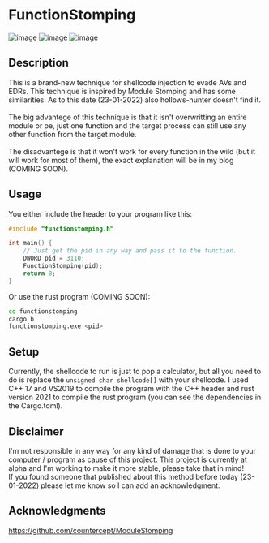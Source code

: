 # FunctionStomping
![image](https://img.shields.io/badge/C%2B%2B-00599C?style=for-the-badge&logo=c%2B%2B&logoColor=white) ![image](https://img.shields.io/badge/Rust-black?style=for-the-badge&logo=rust&logoColor=#E57324) ![image](https://img.shields.io/badge/Windows-0078D6?style=for-the-badge&logo=windows&logoColor=white)<br />

## Description
This is a brand-new technique for shellcode injection to evade AVs and EDRs. This technique is inspired by Module Stomping and has some similarities. As to this date (23-01-2022) also hollows-hunter doesn't find it.<br /><br />
The big advantege of this technique is that it isn't overwritting an entire module or pe, just one function and the target process can still use any other function from the target module.<br /><br />
The disadvantege is that it won't work for every function in the wild (but it will work for most of them), the exact explanation will be in my blog (COMING SOON).

## Usage
You either include the header to your program like this:
```cpp
#include "functionstomping.h"

int main() {
    // Just get the pid in any way and pass it to the function.
    DWORD pid = 3110;
    FunctionStomping(pid);
    return 0;
}
```

Or use the rust program (COMING SOON):
```bash
cd functionstomping
cargo b
functionstomping.exe <pid>
```

## Setup
Currently, the shellcode to run is just to pop a calculator, but all you need to do is replace the ```unsigned char shellcode[]``` with your shellcode. I used C++ 17 and VS2019 to compile the program with the C++ header and rust version 2021 to compile the rust program (you can see the dependencies in the Cargo.toml).


## Disclaimer
I'm not responsible in any way for any kind of damage that is done to your computer / program as cause of this project. This project is currently at alpha and I'm working to make it more stable, please take that in mind!<br /> If you found someone that published about this method before today (23-01-2022) please let me know so I can add an acknowledgment.

## Acknowledgments
https://github.com/countercept/ModuleStomping